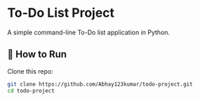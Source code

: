 # To-Do List Project

A simple command-line To-Do list application in Python.

## 📌 How to Run

Clone this repo:
```bash
git clone https://github.com/Abhay123kumar/todo-project.git
cd todo-project

